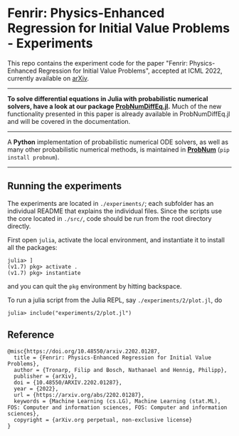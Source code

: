 # Fenrir: Physics-Enhanced Regression for Initial Value Problems - Experiments

This repo contains the experiment code for the paper "Fenrir: Physics-Enhanced Regression for Initial Value Problems", accepted at ICML 2022, currently available on [arXiv](https://arxiv.org/abs/2202.01287).


---

__To solve differential equations in Julia with probabilistic numerical solvers, have a look at our package
[ProbNumDiffEq.jl](https://github.com/nathanaelbosch/ProbNumDiffEq.jl).__
Much of the new functionality presented in this paper is already available in ProbNumDiffEq.jl and will be covered in the documentation.

---

A __Python__ implementation of probabilistic numerical ODE solvers, as well as many other probabilistic numerical methods, is maintained in __[ProbNum](https://github.com/probabilistic-numerics/probnum)__ (`pip install probnum`).

---


## Running the experiments
The experiments are located in `./experiments/`; each subfolder has an individual README that explains the individual files.
Since the scripts use the core located in `./src/`, code should be run from the root directory directly.

First open `julia`, activate the local environment, and instantiate it to install all the packages:
```
julia> ]
(v1.7) pkg> activate .
(v1.7) pkg> instantiate
```
and you can quit the `pkg` environment by hitting backspace.

To run a julia script from the Julia REPL, say `./experiments/2/plot.jl`, do
```
julia> include("experiments/2/plot.jl")
```


## Reference
```
@misc{https://doi.org/10.48550/arxiv.2202.01287,
  title = {Fenrir: Physics-Enhanced Regression for Initial Value Problems},
  author = {Tronarp, Filip and Bosch, Nathanael and Hennig, Philipp},
  publisher = {arXiv},
  doi = {10.48550/ARXIV.2202.01287},
  year = {2022},
  url = {https://arxiv.org/abs/2202.01287},
  keywords = {Machine Learning (cs.LG), Machine Learning (stat.ML), FOS: Computer and information sciences, FOS: Computer and information sciences},
  copyright = {arXiv.org perpetual, non-exclusive license}
}
```
